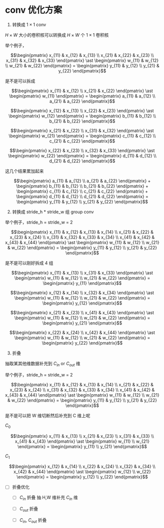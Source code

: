 # conv 优化方案

1. 转换成 $1 \times 1$ conv

$H \times W$ 大小的卷积核可以转换成 $H \times W$ 个 $1 \times 1$ 卷积核

举个例子，

```math
\begin{pmatrix}
	x_{11} & x_{12} & x_{13} \\
	x_{21} & x_{22} & x_{23} \\
	x_{31} & x_{32} & x_{33}
\end{pmatrix}
\ast
\begin{pmatrix}
	w_{11} & w_{12} \\
	w_{21} & w_{22}
\end{pmatrix}
=
\begin{pmatrix}
	y_{11} & y_{12} \\
	y_{21} & y_{22}
\end{pmatrix}
```

是不是可以拆成

```math
\begin{pmatrix}
	x_{11} & x_{12} \\
	x_{21} & x_{22}
\end{pmatrix}
\ast
\begin{pmatrix}
	w_{11}
\end{pmatrix}
=
\begin{pmatrix}
	a_{11} & a_{12} \\
	a_{21} & a_{22}
\end{pmatrix}
```

```math
\begin{pmatrix}
	x_{12} & x_{13} \\
	x_{22} & x_{23}
\end{pmatrix}
\ast
\begin{pmatrix}
	w_{12}
\end{pmatrix}
=
\begin{pmatrix}
	b_{11} & b_{12} \\
	b_{21} & b_{22}
\end{pmatrix}
```

```math
\begin{pmatrix}
	x_{21} & x_{22} \\
	x_{31} & x_{32}
\end{pmatrix}
\ast
\begin{pmatrix}
	w_{21}
\end{pmatrix}
=
\begin{pmatrix}
	c_{11} & c_{12} \\
	c_{21} & c_{22}
\end{pmatrix}
```

```math
\begin{pmatrix}
	x_{22} & x_{23} \\
	x_{32} & x_{33}
\end{pmatrix}
\ast
\begin{pmatrix}
	w_{22}
\end{pmatrix}
=
\begin{pmatrix}
	d_{11} & d_{12} \\
	d_{21} & d_{22}
\end{pmatrix}
```

这几个结果累加起来

```math
\begin{pmatrix}
	a_{11} & a_{12} \\
	a_{21} & a_{22}
\end{pmatrix}
+
\begin{pmatrix}
	b_{11} & b_{12} \\
	b_{21} & b_{22}
\end{pmatrix}
+
\begin{pmatrix}
	c_{11} & c_{12} \\
	c_{21} & c_{22}
\end{pmatrix}
+
\begin{pmatrix}
	d_{11} & d_{12} \\
	d_{21} & d_{22}
\end{pmatrix}
=
\begin{pmatrix}
	y_{11} & y_{12} \\
	y_{21} & y_{22}
\end{pmatrix}
```

2. 转换成 stride_h * stride_w 组 group conv

举个例子，stride_h = stride_w = 2

```math
\begin{pmatrix}
	x_{11} & x_{12} & x_{13} & x_{14} \\
	x_{21} & x_{22} & x_{23} & x_{24} \\
	x_{31} & x_{32} & x_{33} & x_{34} \\
	x_{41} & x_{42} & x_{43} & x_{44}
\end{pmatrix}
\ast
\begin{pmatrix}
	w_{11} & w_{12} \\
	w_{21} & w_{22}
\end{pmatrix}
=
\begin{pmatrix}
	y_{11} & y_{12} \\
	y_{21} & y_{22}
\end{pmatrix}
```

是不是可以刚好拆成 4 组

```math
\begin{pmatrix}
	x_{11} & x_{13} \\
	x_{31} & x_{33}
\end{pmatrix}
\ast
\begin{pmatrix}
	w_{11} & w_{12} \\
	w_{21} & w_{22}
\end{pmatrix}
=
\begin{pmatrix}
	y_{11}
\end{pmatrix}
```

```math
\begin{pmatrix}
	x_{12} & x_{14} \\
	x_{32} & x_{34}
\end{pmatrix}
\ast
\begin{pmatrix}
	w_{11} & w_{12} \\
	w_{21} & w_{22}
\end{pmatrix}
=
\begin{pmatrix}
	y_{12}
\end{pmatrix}
```

```math
\begin{pmatrix}
	x_{21} & x_{23} \\
	x_{41} & x_{43}
\end{pmatrix}
\ast
\begin{pmatrix}
	w_{11} & w_{12} \\
	w_{21} & w_{22}
\end{pmatrix}
=
\begin{pmatrix}
	y_{21}
\end{pmatrix}
```

```math
\begin{pmatrix}
	x_{22} & x_{24} \\
	x_{42} & x_{44}
\end{pmatrix}
\ast
\begin{pmatrix}
	w_{11} & w_{12} \\
	w_{21} & w_{22}
\end{pmatrix}
=
\begin{pmatrix}
	y_{22}
\end{pmatrix}
```



3. 折叠

抽取某其他维数据补充到 $C_{in}$ or $C_{out}$ 维

举个例子，stride_h = stride_w = 2

```math
\begin{pmatrix}
	x_{11} & x_{12} & x_{13} & x_{14} \\
	x_{21} & x_{22} & x_{23} & x_{24} \\
	x_{31} & x_{32} & x_{33} & x_{34} \\
	x_{41} & x_{42} & x_{43} & x_{44}
\end{pmatrix}
\ast
\begin{pmatrix}
	w_{11} & w_{12} \\
	w_{21} & w_{22}
\end{pmatrix}
=
\begin{pmatrix}
	y_{11} & y_{12} \\
	y_{21} & y_{22}
\end{pmatrix}
```

是不是可以把 W 维切断然后补充到 C 维上呢

$C_0$

```math
\begin{pmatrix}
	x_{11} & x_{13} \\
	x_{21} & x_{23} \\
	x_{31} & x_{33} \\
	x_{41} & x_{43}
\end{pmatrix}
\ast
\begin{pmatrix}
	w_{11} \\
	w_{21}
\end{pmatrix}
=
\begin{pmatrix}
	y_{11} \\
	y_{21}
\end{pmatrix}
```

$C_1$

```math
\begin{pmatrix}
	x_{12} & x_{14} \\
	x_{22} & x_{24} \\
	x_{32} & x_{34} \\
	x_{42} & x_{44}
\end{pmatrix}
\ast
\begin{pmatrix}
	w_{12} \\
	w_{22}
\end{pmatrix}
=
\begin{pmatrix}
	y_{12} \\
	y_{22}
\end{pmatrix}
```


- [ ] 折叠优化
    - [ ] $C_{in}$ 折叠 抽 H,W 维补充 $C_{in}$ 维
    - [ ] $C_{out}$ 折叠
    - [ ] $C_{in}$, $C_{out}$ 折叠

